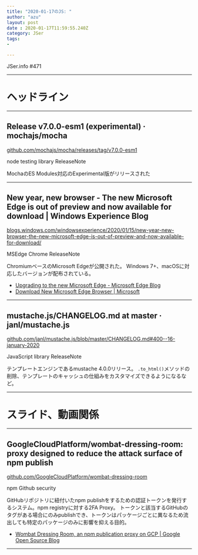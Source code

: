 ```yaml
---
title: "2020-01-17のJS: "
author: "azu"
layout: post
date : 2020-01-17T11:59:55.240Z
category: JSer
tags:
-

---
```


JSer.info #471

----

<h1 class="site-genre">ヘッドライン</h1>

----

## Release v7.0.0-esm1 (experimental) · mochajs/mocha
[github.com/mochajs/mocha/releases/tag/v7.0.0-esm1](https://github.com/mochajs/mocha/releases/tag/v7.0.0-esm1 "Release v7.0.0-esm1 (experimental) · mochajs/mocha")
<p class="jser-tags jser-tag-icon"><span class="jser-tag"> node</span> <span class="jser-tag">testing</span> <span class="jser-tag">library</span> <span class="jser-tag">ReleaseNote</span></p>

MochaのES Modules対応のExperimental版がリリースされた


----

## New year, new browser - The new Microsoft Edge is out of preview and now available for download | Windows Experience Blog
[blogs.windows.com/windowsexperience/2020/01/15/new-year-new-browser-the-new-microsoft-edge-is-out-of-preview-and-now-available-for-download/](https://blogs.windows.com/windowsexperience/2020/01/15/new-year-new-browser-the-new-microsoft-edge-is-out-of-preview-and-now-available-for-download/ "New year, new browser - The new Microsoft Edge is out of preview and now available for download | Windows Experience Blog")
<p class="jser-tags jser-tag-icon"><span class="jser-tag">MSEdge</span> <span class="jser-tag">Chrome</span> <span class="jser-tag">ReleaseNote</span></p>

ChromiumベースのMicrosoft Edgeが公開された。
Windows 7+、macOSに対応したバージョンが配布されている。

- [Upgrading to the new Microsoft Edge - Microsoft Edge Blog](https://blogs.windows.com/msedgedev/2020/01/15/upgrading-new-microsoft-edge-79-chromium/ "Upgrading to the new Microsoft Edge - Microsoft Edge Blog")
- [Download New Microsoft Edge Browser | Microsoft](https://www.microsoft.com/en-us/edge "Download New Microsoft Edge Browser | Microsoft")

----

## mustache.js/CHANGELOG.md at master · janl/mustache.js
[github.com/janl/mustache.js/blob/master/CHANGELOG.md#400--16-january-2020](https://github.com/janl/mustache.js/blob/master/CHANGELOG.md#400--16-january-2020 "mustache.js/CHANGELOG.md at master · janl/mustache.js")
<p class="jser-tags jser-tag-icon"><span class="jser-tag">JavaScript</span> <span class="jser-tag">library</span> <span class="jser-tag">ReleaseNote</span></p>

テンプレートエンジンであるmustache 4.0.0リリース。
`.to_html()`メソッドの削除、テンプレートのキャッシュの仕組みをカスタマイズできるようになるなど。


----
<h1 class="site-genre">スライド、動画関係</h1>

----

## GoogleCloudPlatform/wombat-dressing-room: proxy designed to reduce the attack surface of npm publish
[github.com/GoogleCloudPlatform/wombat-dressing-room](https://github.com/GoogleCloudPlatform/wombat-dressing-room "GoogleCloudPlatform/wombat-dressing-room: proxy designed to reduce the attack surface of npm publish")
<p class="jser-tags jser-tag-icon"><span class="jser-tag">npm</span> <span class="jser-tag">Github</span> <span class="jser-tag">security</span></p>

GitHubリポジトリに紐付いたnpm publishをするための認証トークンを発行するシステム。npm registryに対する2FA Proxy。
トークンと該当するGitHubのタグがある場合にのみpublishでき、トークンはパッケージごとに異なるため流出しても特定のパッケージのみに影響を抑える目的。

- [Wombat Dressing Room, an npm publication proxy on GCP | Google Open Source Blog](https://opensource.googleblog.com/2020/01/wombat-dressing-room-npm-publication_10.html "Wombat Dressing Room, an npm publication proxy on GCP | Google Open Source Blog")

----
